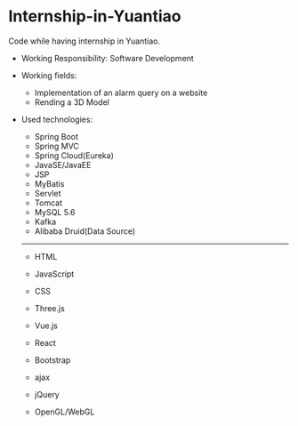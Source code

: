 # Internship-in-Yuantiao
Code while having internship in Yuantiao.

- Working Responsibility: Software Development 
- Working fields: 
  - Implementation of an alarm query on a website
  - Rending a 3D Model

- Used technologies:

  - Spring Boot
  - Spring MVC
  - Spring Cloud(Eureka)
  - JavaSE/JavaEE
  - JSP
  - MyBatis
  - Servlet
  - Tomcat
  - MySQL 5.6
  - Kafka
  - Alibaba Druid(Data Source)

  ------

  

  - HTML

  - JavaScript

  - CSS

  - Three.js

  - Vue.js

  - React

  - Bootstrap

  - ajax

  - jQuery

  - OpenGL/WebGL

    



